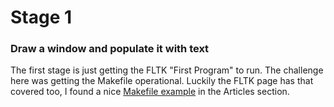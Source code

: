 # Stage 1
### Draw a window and populate it with text

The first stage is just getting the FLTK "First Program" to run. The challenge here was getting the Makefile operational. Luckily the FLTK page has that covered too, I found a nice [Makefile example](http://www.fltk.org/articles.php?L599) in the Articles section.
